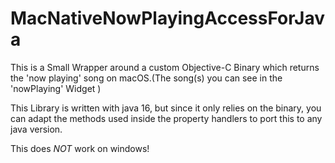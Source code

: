 # MacNativeNowPlayingAccessForJava

This is a Small Wrapper around a custom Objective-C Binary which returns the 'now playing' song on macOS.(The song(s) you can see in the 'nowPlaying' Widget )

This Library is written with java 16, but since it only relies on the binary, you can adapt the methods used inside the property handlers to port this to any java version.

This does *NOT* work on windows!
